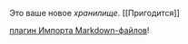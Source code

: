 Это ваше новое *хранилище*.
[[Пригодится]]

 [плагин Импорта Markdown-файлов](https://help.obsidian.md/Plugins/Importer)!
